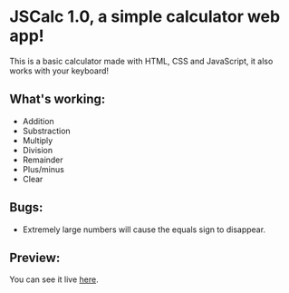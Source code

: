 # JSCalc 1.0, a simple calculator web app!

This is a basic calculator made with HTML, CSS and JavaScript, it also works with your keyboard!

## What's working:
- Addition
- Substraction
- Multiply
- Division
- Remainder
- Plus/minus
- Clear

## Bugs:
- Extremely large numbers will cause the equals sign to disappear.

## Preview:

You can see it live [here](https://drikonricus.github.io/jscalc/).